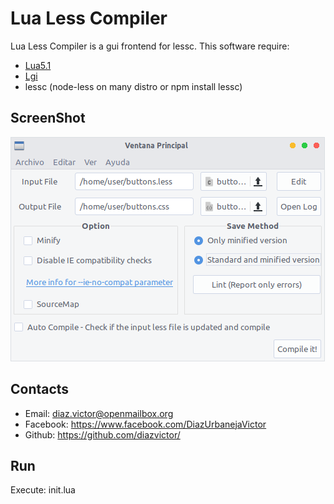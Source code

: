 # Lua Less Compiler
Lua Less Compiler is a gui frontend for lessc.
This software require:
* [Lua5.1](https://www.lua.org/download.html)
* [Lgi](https://github.com/pavouk/lgi)
* lessc (node-less on many distro or npm install lessc)

## ScreenShot
![Screenshot](screenshot.png "1.0")

## Contacts
- Email: diaz.victor@openmailbox.org
- Facebook: https://www.facebook.com/DiazUrbanejaVictor
- Github: https://github.com/diazvictor/

## Run
Execute: init.lua

